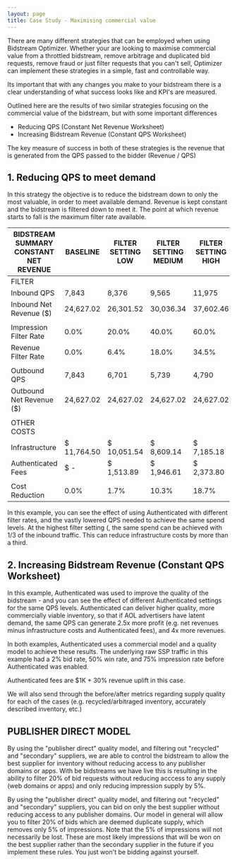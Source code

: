 ```yaml
---
layout: page
title: Case Study - Maximising commercial value
---
```


There are many different strategies that can be employed when using Bidstream Optimizer. Whether your are looking to maximise commercial value from a throttled bidstream, remove arbitrage and duplicated bid requests, remove fraud or just filter requests that you can't sell, Optimizer can implement these strategies in a simple, fast and controllable way.

Its important that with any changes you make to your bidstream there is a clear understanding of what success looks like and KPI's are measured.

Outlined here are the results of two similar strategies focusing on the commercial value of the bidstream, but with some important differences
* Reducing QPS (Constant Net Revenue Worksheet)
* Increasing Bidstream Revenue (Constant QPS Worksheet)

The key measure of success in both of these strategies is the revenue that is generated from the QPS passed to the bidder (Revenue / QPS)

## 1. Reducing QPS to meet demand

In this strategy the objective is to reduce the bidstream down to only the most valuable, in order to meet available demand. Revenue is kept constant and the bidstream is filtered down to meet it. The point at which revenue starts to fall is the maximum filter rate available.

BIDSTREAM SUMMARY CONSTANT NET REVENUE | BASELINE	| FILTER SETTING LOW | FILTER SETTING	MEDIUM | FILTER SETTING	HIGH | FILTER SETTING MAX
--- | --- | --- | --- | --- | ---
FILTER | | | | | 
 Inbound QPS | 7,843 | 8,376 | 9,565 | 11,975 | 13,333 
 Inbound Net Revenue ($) | 24,627.02 | 26,301.52 | 30,036.34 | 37,602.46 | 41,867.21 
| | | | | 
 Impression Filter Rate | 0.0% | 20.0% | 40.0% | 60.0% | 80.0%
 Revenue Filter Rate | 0.0% | 6.4% | 18.0% | 34.5% | 41.2%
| | | | | 
 Outbound QPS | 7,843 | 6,701 | 5,739 | 4,790 | 2,667 
 Outbound Net Revenue ($) | 24,627.02 | 24,627.02 | 24,627.02 | 24,627.02 | 24,627.02 
| | | | | 
OTHER COSTS | | | | | 	
 Infrastructure | $ 11,764.50 | $ 10,051.54 | $ 8,609.14 | $ 7,185.18 | $ 4,000.05 
 Authenticated Fees | $ - | $ 1,513.89 | $ 1,946.61 | $ 2,373.80 | $ 3,329.33 
| | | | | 
Cost Reduction | 0.0% | 1.7% | 10.3% | 18.7% | 37.7%

In this example, you can see the effect of using Authenticated with different filter rates, and the vastly lowered QPS needed to achieve the same spend levels.  At the highest filter setting (, the same spend can be achieved with 1/3 of the inbound traffic.  This can reduce infrastructure costs by more than a third.

## 2. Increasing Bidstream Revenue (Constant QPS Worksheet)
In this example, Authenticated was used to improve the quality of the bidstream - and you can see the effect of different Authenticated settings for the same QPS levels.  Authenticated can deliver higher quality, more commercially viable inventory, so that if AOL advertisers have latent demand, the same QPS can generate 2.5x more profit (e.g. net revenues minus infrastructure costs and Authenticated fees), and 4x more revenues.

In both examples, Authenticated uses a commercial model and a quality model to achieve these results.  The underlying raw SSP traffic in this example had a 2% bid rate, 50% win rate, and 75% impression rate before Authenticated was enabled.

Authenticated fees are $1K + 30% revenue uplift in this case.

We will also send through the before/after metrics regarding supply quality for each of the cases (e.g. recycled/arbitraged inventory, accurately described inventory, etc.)





## PUBLISHER DIRECT MODEL

By using the "publisher direct" quality model, and filtering out "recycled" and "secondary" suppliers, we are able to control the bidstream to allow the best supplier for inventory without reducing access to any publisher domains or apps. With be bidstreams we have live this is resulting in the ability to filter 20% of bid requests without reducing acccess to any supply (web domains or apps) and only reducing impression supply by 5%.

By using the "publisher direct" quality model, and filtering out "recycled" and "secondary" suppliers, you can bid on only the best supplier without reducing access to any publisher domains.  Our model in general will allow you to filter 20% of bids which are deemed duplicate supply, which removes only 5% of impressions. Note that the 5% of impressions will not necessarily be lost.  These are most likely impressions that will be won on the best supplier rather than the secondary supplier in the future if you implement these rules.  You just won't be bidding against yourself.
